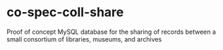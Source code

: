 # co-spec-coll-share
Proof of concept MySQL database for the sharing of records between a small consortium of libraries, museums, and archives
